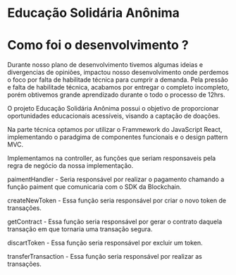 # Educação Solidária Anônima








# Como foi o desenvolvimento ?

Durante nosso plano de desenvolvimento tivemos algumas ideias e divergencias de opiniões, impactou nosso desenvolvimento onde perdemos o foco por falta de habilitade técnica para cumprir a demanda. Pela pressão e falta de habilitade técnica, acabamos por entregar o completo incompleto, porém obtivemos grande aprendizado durante o todo o processo de 12hrs.

O projeto Educação Solidária Anônima possui o objetivo de proporcionar oportunidades educacionais acessíveis, visando a captação de doações.

Na parte técnica optamos por utilizar o Frammework do JavaScript React, implementando o paradgima de componentes funcionais e o design pattern MVC. 

Implementamos na controller, as funções que seriam responsaveis pela regra de negócio da nossa implementação. 

paimentHandler - Seria responsável por realizar o pagamento chamando a função paiment que comunicaria com o SDK da Blockchain.

createNewToken - Essa função seria responsável por criar o novo token de transações.

getContract - Essa função seria responsável por gerar o contrato daquela transação em que tornaria uma transação segura.

discartToken - Essa função seria responsável por excluir um token.

transferTransaction - Essa função seria responsável por realizar as transações.